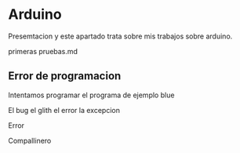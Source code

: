 # Arduino

Presemtacion y este apartado trata sobre mis trabajos sobre arduino.



primeras pruebas.md 


## Error de programacion

Intentamos programar el programa de ejemplo blue



El bug 
el glith 
el error
la excepcion




Error

Compallinero

